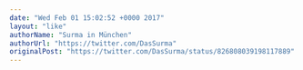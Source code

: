 ```yaml
---
date: "Wed Feb 01 15:02:52 +0000 2017"
layout: "like"
authorName: "Surma in München"
authorUrl: "https://twitter.com/DasSurma"
originalPost: "https://twitter.com/DasSurma/status/826808039198117889"
---
```

